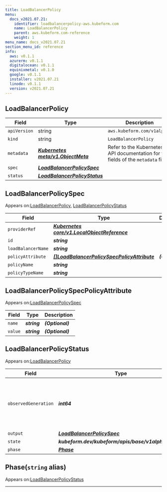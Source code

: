 ```yaml
---
title: LoadBalancerPolicy
menu:
  docs_v2021.07.21:
    identifier: loadbalancerpolicy-aws.kubeform.com
    name: LoadBalancerPolicy
    parent: aws.kubeform.com-reference
    weight: 1
menu_name: docs_v2021.07.21
section_menu_id: reference
info:
  aws: v0.1.1
  azurerm: v0.1.1
  digitalocean: v0.1.1
  equinixmetal: v0.1.0
  google: v0.1.1
  installer: v2021.07.21
  linode: v0.1.1
  version: v2021.07.21
---
```


## LoadBalancerPolicy
| Field | Type | Description |
| ------ | ----- | ----------- |
| `apiVersion` | string | `aws.kubeform.com/v1alpha1` |
|    `kind` | string | `LoadBalancerPolicy` |
| `metadata` | ***[Kubernetes meta/v1.ObjectMeta](https://v1-18.docs.kubernetes.io/docs/reference/generated/kubernetes-api/v1.18/#objectmeta-v1-meta)***|Refer to the Kubernetes API documentation for the fields of the `metadata` field.|
| `spec` | ***[LoadBalancerPolicySpec](#loadbalancerpolicyspec)***||
| `status` | ***[LoadBalancerPolicyStatus](#loadbalancerpolicystatus)***||
## LoadBalancerPolicySpec

Appears on:[LoadBalancerPolicy](#loadbalancerpolicy), [LoadBalancerPolicyStatus](#loadbalancerpolicystatus)

| Field | Type | Description |
| ------ | ----- | ----------- |
| `providerRef` | ***[Kubernetes core/v1.LocalObjectReference](https://v1-18.docs.kubernetes.io/docs/reference/generated/kubernetes-api/v1.18/#localobjectreference-v1-core)***||
| `id` | ***string***||
| `loadBalancerName` | ***string***||
| `policyAttribute` | ***[[]LoadBalancerPolicySpecPolicyAttribute](#loadbalancerpolicyspecpolicyattribute)***| ***(Optional)*** |
| `policyName` | ***string***||
| `policyTypeName` | ***string***||
## LoadBalancerPolicySpecPolicyAttribute

Appears on:[LoadBalancerPolicySpec](#loadbalancerpolicyspec)

| Field | Type | Description |
| ------ | ----- | ----------- |
| `name` | ***string***| ***(Optional)*** |
| `value` | ***string***| ***(Optional)*** |
## LoadBalancerPolicyStatus

Appears on:[LoadBalancerPolicy](#loadbalancerpolicy)

| Field | Type | Description |
| ------ | ----- | ----------- |
| `observedGeneration` | ***int64***| ***(Optional)*** Resource generation, which is updated on mutation by the API Server.|
| `output` | ***[LoadBalancerPolicySpec](#loadbalancerpolicyspec)***| ***(Optional)*** |
| `state` | ***kubeform.dev/kubeform/apis/base/v1alpha1.State***| ***(Optional)*** |
| `phase` | ***[Phase](#phase)***| ***(Optional)*** |
## Phase(`string` alias)

Appears on:[LoadBalancerPolicyStatus](#loadbalancerpolicystatus)

---
